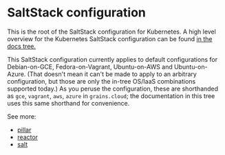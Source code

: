 # SaltStack configuration

This is the root of the SaltStack configuration for Kubernetes. A high
level overview for the Kubernetes SaltStack configuration can be found [in the docs tree.](../../docs/salt.md)

This SaltStack configuration currently applies to default
configurations for Debian-on-GCE, Fedora-on-Vagrant, Ubuntu-on-AWS and
Ubuntu-on-Azure. (That doesn't mean it can't be made to apply to an
arbitrary configuration, but those are only the in-tree OS/IaaS
combinations supported today.) As you peruse the configuration, these
are shorthanded as `gce`, `vagrant`, `aws`, `azure` in `grains.cloud`;
the documentation in this tree uses this same shorthand for convenience.

See more:
* [pillar](pillar/)
* [reactor](reactor/)
* [salt](salt/)
